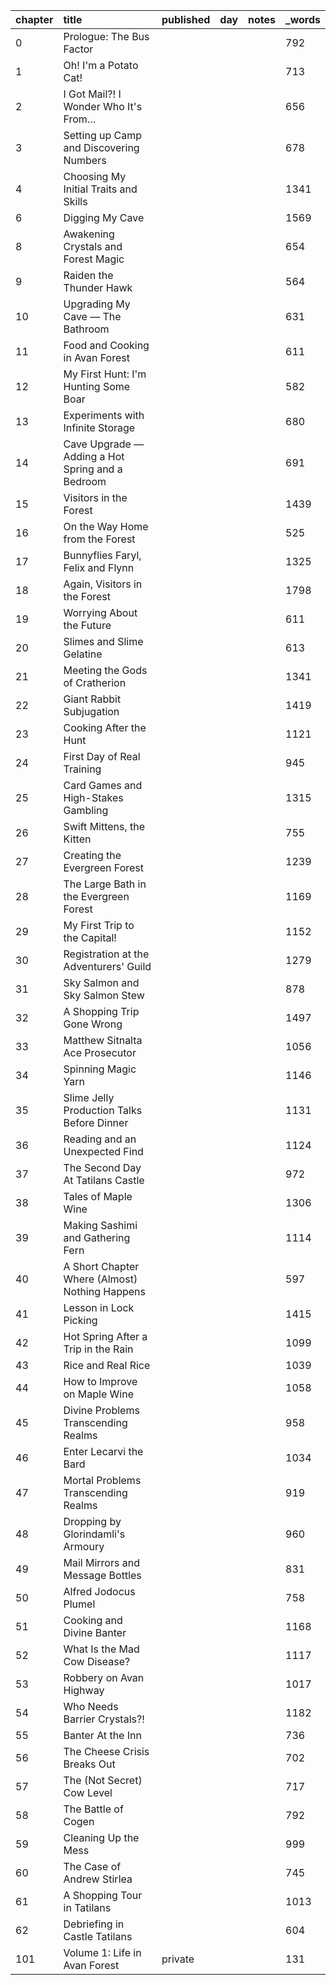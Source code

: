 | chapter | title                                            | published | day | notes | _words |
| :------ | :----------------------------------------------- | :-------- | :-- | :---- | :----- |
| 0       | Prologue: The Bus Factor                         |           |     |       | 792    |
| 1       | Oh! I'm a Potato Cat!                            |           |     |       | 713    |
| 2       | I Got Mail?! I Wonder Who It's From…             |           |     |       | 656    |
| 3       | Setting up Camp and Discovering Numbers          |           |     |       | 678    |
| 4       | Choosing My Initial Traits and Skills            |           |     |       | 1341   |
| 6       | Digging My Cave                                  |           |     |       | 1569   |
| 8       | Awakening Crystals and Forest Magic              |           |     |       | 654    |
| 9       | Raiden the Thunder Hawk                          |           |     |       | 564    |
| 10      | Upgrading My Cave — The Bathroom                 |           |     |       | 631    |
| 11      | Food and Cooking in Avan Forest                  |           |     |       | 611    |
| 12      | My First Hunt: I'm Hunting Some Boar             |           |     |       | 582    |
| 13      | Experiments with Infinite Storage                |           |     |       | 680    |
| 14      | Cave Upgrade — Adding a Hot Spring and a Bedroom |           |     |       | 691    |
| 15      | Visitors in the Forest                           |           |     |       | 1439   |
| 16      | On the Way Home from the Forest                  |           |     |       | 525    |
| 17      | Bunnyflies Faryl, Felix and Flynn                |           |     |       | 1325   |
| 18      | Again, Visitors in the Forest                    |           |     |       | 1798   |
| 19      | Worrying About the Future                        |           |     |       | 611    |
| 20      | Slimes and Slime Gelatine                        |           |     |       | 613    |
| 21      | Meeting the Gods of Cratherion                   |           |     |       | 1341   |
| 22      | Giant Rabbit Subjugation                         |           |     |       | 1419   |
| 23      | Cooking After the Hunt                           |           |     |       | 1121   |
| 24      | First Day of Real Training                       |           |     |       | 945    |
| 25      | Card Games and High-Stakes Gambling              |           |     |       | 1315   |
| 26      | Swift Mittens, the Kitten                        |           |     |       | 755    |
| 27      | Creating the Evergreen Forest                    |           |     |       | 1239   |
| 28      | The Large Bath in the Evergreen Forest           |           |     |       | 1169   |
| 29      | My First Trip to the Capital!                    |           |     |       | 1152   |
| 30      | Registration at the Adventurers' Guild           |           |     |       | 1279   |
| 31      | Sky Salmon and Sky Salmon Stew                   |           |     |       | 878    |
| 32      | A Shopping Trip Gone Wrong                       |           |     |       | 1497   |
| 33      | Matthew Sitnalta Ace Prosecutor                  |           |     |       | 1056   |
| 34      | Spinning Magic Yarn                              |           |     |       | 1146   |
| 35      | Slime Jelly Production Talks Before Dinner       |           |     |       | 1131   |
| 36      | Reading and an Unexpected Find                   |           |     |       | 1124   |
| 37      | The Second Day At Tatilans Castle                |           |     |       | 972    |
| 38      | Tales of Maple Wine                              |           |     |       | 1306   |
| 39      | Making Sashimi and Gathering Fern                |           |     |       | 1114   |
| 40      | A Short Chapter Where (Almost) Nothing Happens   |           |     |       | 597    |
| 41      | Lesson in Lock Picking                           |           |     |       | 1415   |
| 42      | Hot Spring After a Trip in the Rain              |           |     |       | 1099   |
| 43      | Rice and Real Rice                               |           |     |       | 1039   |
| 44      | How to Improve on Maple Wine                     |           |     |       | 1058   |
| 45      | Divine Problems Transcending Realms              |           |     |       | 958    |
| 46      | Enter Lecarvi the Bard                           |           |     |       | 1034   |
| 47      | Mortal Problems Transcending Realms              |           |     |       | 919    |
| 48      | Dropping by Glorindamli's Armoury                |           |     |       | 960    |
| 49      | Mail Mirrors and Message Bottles                 |           |     |       | 831    |
| 50      | Alfred Jodocus Plumel                            |           |     |       | 758    |
| 51      | Cooking and Divine Banter                        |           |     |       | 1168   |
| 52      | What Is the Mad Cow Disease?                     |           |     |       | 1117   |
| 53      | Robbery on Avan Highway                          |           |     |       | 1017   |
| 54      | Who Needs Barrier Crystals?!                     |           |     |       | 1182   |
| 55      | Banter At the Inn                                |           |     |       | 736    |
| 56      | The Cheese Crisis Breaks Out                     |           |     |       | 702    |
| 57      | The (Not Secret) Cow Level                       |           |     |       | 717    |
| 58      | The Battle of Cogen                              |           |     |       | 792    |
| 59      | Cleaning Up the Mess                             |           |     |       | 999    |
| 60      | The Case of Andrew Stirlea                       |           |     |       | 745    |
| 61      | A Shopping Tour in Tatilans                      |           |     |       | 1013   |
| 62      | Debriefing in Castle Tatilans                    |           |     |       | 604    |
| 101     | Volume 1: Life in Avan Forest                    | private   |     |       | 131    |

